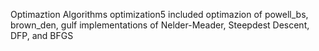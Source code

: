 Optimaztion Algorithms
optimization5 included optimazion of powell_bs, brown_den, gulf 
implementations of Nelder-Meader, Steepdest Descent, DFP, and BFGS

